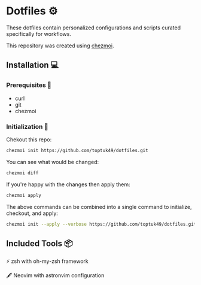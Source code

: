 # Dotfiles ⚙️

These dotfiles contain personalized configurations and scripts curated
specifically for workflows.

This repository was created using [chezmoi](https://github.com/twpayne/chezmoi).

## Installation 💻

### Prerequisites 📝

- curl
- git
- chezmoi

### Initialization 🚀

Chekout this repo:

```bash
chezmoi init https://github.com/toptuk49/dotfiles.git
```

You can see what would be changed:

```bash
chezmoi diff
```

If you're happy with the changes then apply them:

```bash
chezmoi apply
```

The above commands can be combined into a single command to initialize,
checkout, and apply:

```bash
chezmoi init --apply --verbose https://github.com/toptuk49/dotfiles.git
```

## Included Tools 📦

⚡️ zsh with oh-my-zsh framework

🖋️ Neovim with astronvim configuration
